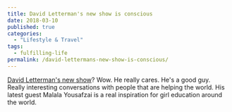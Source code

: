 ```yaml
---
title: David Letterman's new show is conscious
date: 2018-03-10
published: true
categories:
  - "Lifestyle & Travel"
tags:
  - fulfilling-life
permalink: /david-lettermans-new-show-is-conscious/
---
```

[David Letterman's new show](https://www.netflix.com/title/80209096)? Wow. He really cares. He's a good guy. Really interesting conversations with people that are helping the world. His latest guest Malala Yousafzai is a real inspiration for girl education around the world.